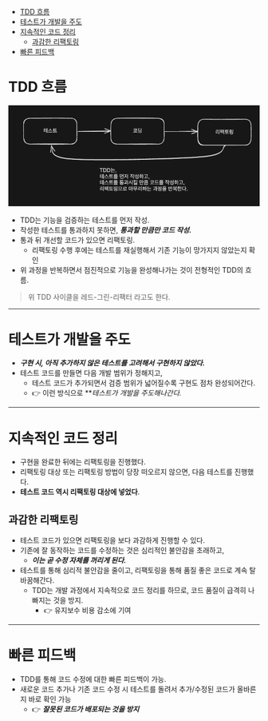 <!-- TOC -->
* [TDD 흐름](#tdd-흐름)
* [테스트가 개발을 주도](#테스트가-개발을-주도)
* [지속적인 코드 정리](#지속적인-코드-정리)
  * [과감한 리팩토링](#과감한-리팩토링)
* [빠른 피드백](#빠른-피드백)
<!-- TOC -->

# TDD 흐름

![img.png](img.png)

- TDD는 기능을 검증하는 테스트를 먼저 작성.
- 작성한 테스트를 통과하지 못하면, **_통과할 만큼만 코드 작성._**
- 통과 뒤 개선할 코드가 있으면 리팩토링.
  - 리팩토링 수행 후에는 테스트를 재실행해서 기존 기능이 망가지지 않았는지 확인
- 위 과정을 반복하면서 점진적으로 기능을 완성해나가는 것이 전형적인 TDD의 흐름.

> 위 TDD 사이클을 레드-그린-리팩터 라고도 한다.

--- 

# 테스트가 개발을 주도

- **_구현 시, 아직 추가하지 않은 테스트를 고려해서 구현하지 않았다._**
- 테스트 코드를 만들면 다음 개발 범위가 정해지고,
  - 테스트 코드가 추가되면서 검증 범위가 넓어질수록 구현도 점차 완성되어간다.
  - 👉 이런 방식으로 **_테스트가 개발을 주도해나간다._

---

# 지속적인 코드 정리

- 구현을 완료한 뒤에는 리팩토링을 진행했다.
- 리팩토링 대상 또는 리팩토링 방법이 당장 떠오르지 않으면, 다음 테스트를 진행했다.
- **테스트 코드 역시 리팩토링 대상에 넣었다**.

## 과감한 리팩토링

- 테스트 코드가 있으면 리팩토링을 보다 과감하게 진행할 수 있다.
- 기존에 잘 동작하는 코드를 수정하는 것은 심리적인 불안감을 초래하고,
  - **_이는 곧 수정 자체를 꺼리게 된다._**
- 테스트를 통해 심리적 불안감을 줄이고, 리팩토링을 통해 품질 좋은 코드로 계속 탈바꿈해간다.
  - TDD는 개발 과정에서 지속적으로 코드 정리를 하므로, 코드 품질이 급격히 나빠지는 것을 방지.
    - 👉 유지보수 비용 감소에 기여

---

# 빠른 피드백

- TDD를 통해 코드 수정에 대한 빠른 피드백이 가능.
- 새로운 코드 추가나 기존 코드 수정 시 테스트를 돌려서 추가/수정된 코드가 올바른지 바로 확인 가능
  - 👉 **_잘못된 코드가 배포되는 것을 방지_**